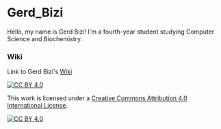 # Gerd_Bizi

Hello, my name is Gerd Bizi! I'm a fourth-year student studying Computer Science and Biochemistry.

### Wiki
Link to Gerd Bizi's [Wiki](https://github.com/bcb420-2024/Gerd_Bizi/wiki)

[![CC BY 4.0][cc-by-shield]][cc-by]

This work is licensed under a
[Creative Commons Attribution 4.0 International License][cc-by].

[![CC BY 4.0][cc-by-image]][cc-by]

[cc-by]: http://creativecommons.org/licenses/by/4.0/
[cc-by-image]: https://i.creativecommons.org/l/by/4.0/88x31.png
[cc-by-shield]: https://img.shields.io/badge/License-CC%20BY%204.0-lightgrey.svg
